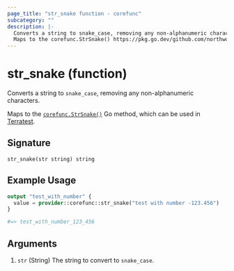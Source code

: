 ```yaml
---
page_title: "str_snake function - corefunc"
subcategory: ""
description: |-
  Converts a string to snake_case, removing any non-alphanumeric characters.
  Maps to the corefunc.StrSnake() https://pkg.go.dev/github.com/northwood-labs/terraform-provider-corefunc/corefunc#StrSnake Go method, which can be used in Terratest https://terratest.gruntwork.io.
---
```


# str_snake (function)

Converts a string to `snake_case`, removing any non-alphanumeric characters.

Maps to the [`corefunc.StrSnake()`](https://pkg.go.dev/github.com/northwood-labs/terraform-provider-corefunc/corefunc#StrSnake) Go method, which can be used in [Terratest](https://terratest.gruntwork.io).

## Signature

<!-- signature generated by tfplugindocs -->
```text
str_snake(str string) string
```

## Example Usage

```terraform
output "test_with_number" {
  value = provider::corefunc::str_snake("test with number -123.456")
}

#=> test_with_number_123_456
```

## Arguments

1. `str` (String) The string to convert to `snake_case`.

<!-- Preview the provider docs with the Terraform registry provider docs preview tool: https://registry.terraform.io/tools/doc-preview -->
